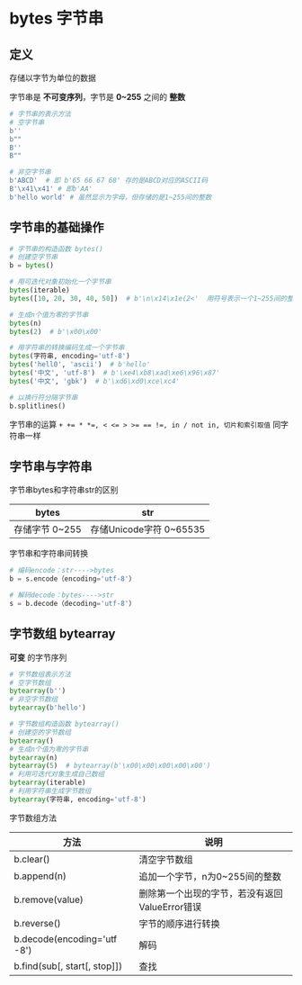 # bytes 字节串

## 定义

存储以字节为单位的数据

字节串是 __不可变序列__，字节是 __0~255__ 之间的 __整数__

```python
# 字节串的表示方法
# 空字节串
b''
b""
B''
B""

# 非空字节串
b'ABCD'  # 即 b'65 66 67 68' 存的是ABCD对应的ASCII码
B'\x41\x41' # 即b'AA'
b'hello world' # 虽然显示为字母，但存储的是1~255间的整数
```



## 字节串的基础操作

```python
# 字节串的构造函数 bytes()
# 创建空字节串
b = bytes()

# 用可迭代对象初始化一个字节串
bytes(iterable)
bytes([10, 20, 30, 40, 50])  # b'\n\x14\x1e(2<'  用符号表示一个1~255间的整数

# 生成n个值为零的字节串
bytes(n)
bytes(2)  # b'\x00\x00'

# 用字符串的转换编码生成一个字节串
bytes(字符串, encoding='utf-8')
bytes('hell0', 'ascii')  # b'hello'
bytes('中文', 'utf-8')  # b'\xe4\xb8\xad\xe6\x96\x87'
bytes('中文', 'gbk')  # b'\xd6\xd0\xce\xc4'

# 以换行符分隔字节串
b.splitlines()
```

字节串的运算 `+ += * *=, < <= > >= == !=, in / not in, 切片和索引取值` 同字符串一样



## 字节串与字符串

字节串bytes和字符串str的区别

| bytes            | str                       |
| ---------------- | ------------------------- |
| 存储字节   0~255 | 存储Unicode字符   0~65535 |

字节串和字符串间转换

```python
# 编码encode：str---->bytes
b = s.encode（encoding='utf-8'）

# 解码decode：bytes---->str
s = b.decode（decoding='utf-8'）
```



## 字节数组 bytearray

__可变__ 的字节序列

```python
# 字节数组表示方法
# 空字节数组
bytearray(b'')
# 非空字节数组
bytearray(b'hello')

# 字节数组构造函数 bytearray()
# 创建空的字节数组
bytearray()
# 生成n个值为零的字节串
bytearray(n)
bytearray(5)  # bytearray(b'\x00\x00\x00\x00\x00')
# 利用可迭代对象生成自己数组
bytearray(iterable)
# 利用字符串生成字节数组
bytearray(字符串, encoding='utf-8')
```



字节数组方法

| 方法                           | 说明                                           |
| ------------------------------ | ---------------------------------------------- |
| b.clear()                      | 清空字节数组                                   |
| b.append(n)                    | 追加一个字节，n为0~255间的整数                 |
| b.remove(value)                | 删除第一个出现的字节，若没有返回ValueError错误 |
| b.reverse()                    | 字节的顺序进行转换                             |
| b.decode(encoding='utf   -8')  | 解码                                           |
| b.find(sub[,   start[, stop]]) | 查找                                           |